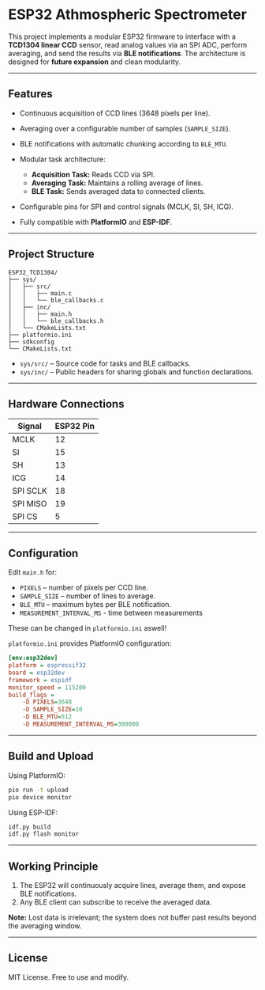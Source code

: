 # ESP32 Athmospheric Spectrometer

This project implements a modular ESP32 firmware to interface with a **TCD1304 linear CCD** sensor, read analog values via an SPI ADC, perform averaging, and send the results via **BLE notifications**. The architecture is designed for **future expansion** and clean modularity.

---

## **Features**

* Continuous acquisition of CCD lines (3648 pixels per line).
* Averaging over a configurable number of samples (`SAMPLE_SIZE`).
* BLE notifications with automatic chunking according to `BLE_MTU`.
* Modular task architecture:

  * **Acquisition Task:** Reads CCD via SPI.
  * **Averaging Task:** Maintains a rolling average of lines.
  * **BLE Task:** Sends averaged data to connected clients.
* Configurable pins for SPI and control signals (MCLK, SI, SH, ICG).
* Fully compatible with **PlatformIO** and **ESP-IDF**.

---

## **Project Structure**

```
ESP32_TCD1304/
├── sys/
│   ├── src/
│   │   ├── main.c
│   │   └── ble_callbacks.c
│   ├── inc/
│   │   ├── main.h
│   │   └── ble_callbacks.h
│   └── CMakeLists.txt
├── platformio.ini
├── sdkconfig
└── CMakeLists.txt
```

* `sys/src/` – Source code for tasks and BLE callbacks.
* `sys/inc/` – Public headers for sharing globals and function declarations.

---

## **Hardware Connections**

| Signal   | ESP32 Pin |
| -------- | --------- |
| MCLK     | 12        |
| SI       | 15        |
| SH       | 13        |
| ICG      | 14        |
| SPI SCLK | 18        |
| SPI MISO | 19        |
| SPI CS   | 5         |

---

## **Configuration**

Edit `main.h` for:

* `PIXELS` – number of pixels per CCD line.
* `SAMPLE_SIZE` – number of lines to average.
* `BLE_MTU` – maximum bytes per BLE notification.
* `MEASUREMENT_INTERVAL_MS` - time between measurements

These can be changed in `platformio.ini` aswell!

`platformio.ini` provides PlatformIO configuration:

```ini
[env:esp32dev]
platform = espressif32
board = esp32dev
framework = espidf
monitor_speed = 115200
build_flags =
    -D PIXELS=3648
    -D SAMPLE_SIZE=10
    -D BLE_MTU=512
    -D MEASUREMENT_INTERVAL_MS=300000
```

---

## **Build and Upload**

Using PlatformIO:

```bash
pio run -t upload
pio device monitor
```

Using ESP-IDF:

```bash
idf.py build
idf.py flash monitor
```

---

## **Working Principle**

1. The ESP32 will continuously acquire lines, average them, and expose BLE notifications.
2. Any BLE client can subscribe to receive the averaged data.

**Note:** Lost data is irrelevant; the system does not buffer past results beyond the averaging window.

---

## **License**

MIT License. Free to use and modify.
